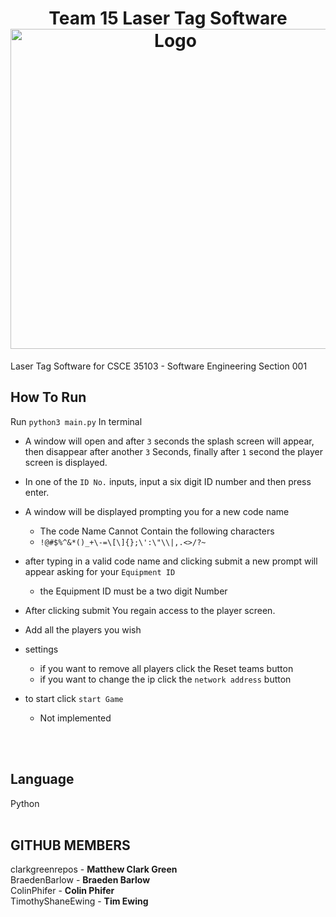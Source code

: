<h1 align="center">Team 15 Laser Tag Software<br />
<div align="center">
<a href="https://github.com/clarkgreenrepos/T15-LaserTag">
<img src="https://raw.githubusercontent.com/clarkgreenrepos/T15-LaserTag/refs/heads/main/img/photon_logo.png" title="Logo" style="max-width:100%" width="512" /></a>
</div></h1>
Laser Tag Software for CSCE 35103 - Software Engineering Section 001

## How To Run<br/>
Run `python3 main.py` In terminal<br/>
- A window will open and after `3` seconds the splash screen will appear, then disappear after another `3` Seconds, finally after `1` second the player screen is displayed.<br/>

- In one of the `ID No.` inputs, input a six digit ID number and then press enter.<br/>
- A window will be displayed prompting you for a new code name<br/> 
	- The code Name Cannot Contain the following characters 
	- `!@#$%^&*()_+\-=\[\]{};\':\"\\|,.<>/?~` 
- after typing in a valid code name and clicking submit a new prompt will appear asking for your `Equipment ID`
	- the Equipment ID must be a two digit Number
- After clicking submit You regain access to the player screen.
- Add all the players you wish
- settings
	- if you want to remove all players click the Reset teams button
	- if you want to change the ip click the `network address` button
- to start click `start Game`
	- Not implemented
 
<br/><br/>

## Language<br/>
Python<br/><br/>



## GITHUB MEMBERS<br/>
clarkgreenrepos - **Matthew Clark Green** <br/>
BraedenBarlow - **Braeden Barlow**<br/>
ColinPhifer - **Colin Phifer**<br/>
TimothyShaneEwing - **Tim Ewing**<br/>